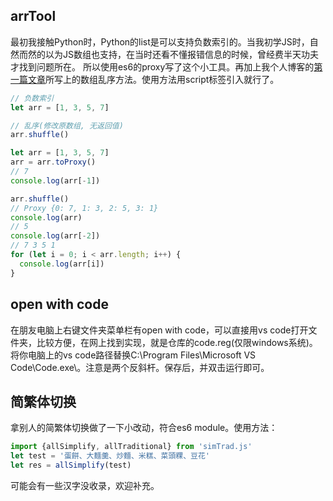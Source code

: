 ## arrTool
最初我接触Python时，Python的list是可以支持负数索引的。当我初学JS时，自然而然的以为JS数组也支持，在当时还看不懂报错信息的时候，曾经费半天功夫才找到问题所在。
所以使用es6的proxy写了这个小工具。再加上我个人博客的[第一篇文章](https://github.com/result17/blog/blob/master/js/understanding-Array.prototype.sort.md)所写上的数组乱序方法。使用方法用script标签引入就行了。
```js
// 负数索引
let arr = [1, 3, 5, 7]

// 乱序(修改原数组, 无返回值)
arr.shuffle()
```
```js
let arr = [1, 3, 5, 7]
arr = arr.toProxy()
// 7
console.log(arr[-1])

arr.shuffle()
// Proxy {0: 7, 1: 3, 2: 5, 3: 1}
console.log(arr)
// 5
console.log(arr[-2])
// 7 3 5 1
for (let i = 0; i < arr.length; i++) {
  console.log(arr[i])
}
```
## open with code
在朋友电脑上右键文件夹菜单栏有open with code，可以直接用vs code打开文件夹，比较方便，在网上找到实现，就是仓库的code.reg(仅限windows系统)。
将你电脑上的vs code路径替换C:\\Program Files\\Microsoft VS Code\\Code.exe\。注意是两个反斜杆。保存后，并双击运行即可。
## 简繁体切换
拿别人的简繁体切换做了一下小改动，符合es6 module。使用方法：
```js
import {allSimplify, allTraditional} from 'simTrad.js'
let test = '蛋餅、大麵羹、炒麵、米糕、菜頭粿、豆花'
let res = allSimplify(test)
```
可能会有一些汉字没收录，欢迎补充。